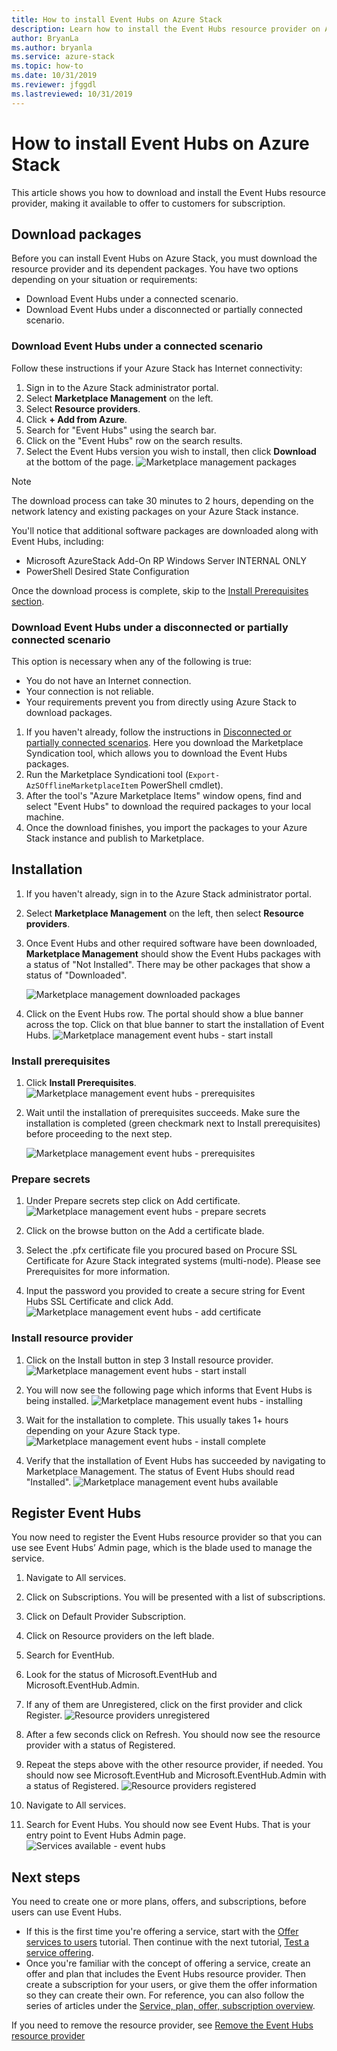 ```yaml
---
title: How to install Event Hubs on Azure Stack
description: Learn how to install the Event Hubs resource provider on Azure Stack. 
author: BryanLa
ms.author: bryanla
ms.service: azure-stack
ms.topic: how-to
ms.date: 10/31/2019
ms.reviewer: jfggdl
ms.lastreviewed: 10/31/2019
---
```


# How to install Event Hubs on Azure Stack

This article shows you how to download and install the Event Hubs resource provider, making it available to offer to customers for subscription.

## Download packages

Before you can install Event Hubs on Azure Stack, you must download the resource provider and its dependent packages. You have two options depending on your situation or requirements:

- Download Event Hubs under a connected scenario.
- Download Event Hubs under a disconnected or partially connected scenario.

### Download Event Hubs under a connected scenario

Follow these instructions if your Azure Stack has Internet connectivity:

1. Sign in to the Azure Stack administrator portal.
2. Select **Marketplace Management** on the left.
3. Select **Resource providers**.
4. Click **+ Add from Azure**.
5. Search for "Event Hubs" using the search bar.
6. Click on the "Event Hubs" row on the search results. 
7. Select the Event Hubs version you wish to install, then click **Download** at the bottom of the page. 
   ![Marketplace management packages](media/event-hubs-rp-install/1-marketplace-management-download.png)

> [!NOTE]
> The download process can take 30 minutes to 2 hours, depending on the network latency and existing packages on your Azure Stack instance. 

You'll notice that additional software packages are downloaded along with Event Hubs, including:

- Microsoft AzureStack Add-On RP Windows Server INTERNAL ONLY
- PowerShell Desired State Configuration

Once the download process is complete, skip to the [Install Prerequisites section](#install-prerequisites).

### Download Event Hubs under a disconnected or partially connected scenario

This option is necessary when any of the following is true:

- You do not have an Internet connection.
- Your connection is not reliable.
- Your requirements prevent you from directly using Azure Stack to download packages.

1. If you haven't already, follow the instructions in [Disconnected or partially connected scenarios](azure-stack-download-azure-marketplace-item.md#disconnected-or-a-partially-connected-scenario). Here you download the Marketplace Syndication tool, which allows you to download the Event Hubs packages.
2. Run the Marketplace Syndicationi tool (`Export-AzSOfflineMarketplaceItem` PowerShell cmdlet). 
3. After the tool's "Azure Marketplace Items" window opens, find and select "Event Hubs" to download the required packages to your local machine.
4. Once the download finishes, you import the packages to your Azure Stack instance and publish to Marketplace. 

## Installation 

1. If you haven't already, sign in to the Azure Stack administrator portal.
2. Select **Marketplace Management** on the left, then select **Resource providers**.
3. Once Event Hubs and other required software have been downloaded, **Marketplace Management** should show the Event Hubs packages with a status of "Not Installed". There may be other packages that show a status of "Downloaded".

   ![Marketplace management downloaded packages](media/event-hubs-rp-install/2-marketplace-management-downloaded.png)
 
4. Click on the Event Hubs row. The portal should show a blue banner across the top. Click on that blue banner to start the installation of Event Hubs.
   ![Marketplace management event hubs - start install](media/event-hubs-rp-install/3-marketplace-management-install-ready.png)

### Install prerequisites

1. Click **Install Prerequisites**.
   ![Marketplace management event hubs - prerequisites](media/event-hubs-rp-install/4-marketplace-management-install-prereqs-start.png)
 
2. Wait until the installation of prerequisites succeeds. Make sure the installation is completed (green checkmark next to Install prerequisites) before proceeding to the next step.

   ![Marketplace management event hubs - prerequisites](media/event-hubs-rp-install/5-marketplace-management-install-prereqs-succeeded.png)

### Prepare secrets 

1. Under Prepare secrets step click on Add certificate.
   ![Marketplace management event hubs - prepare secrets](media/event-hubs-rp-install/6-marketplace-management-install-prepace-secrets.png)

2. Click on the browse button on the Add a certificate blade.
3. Select the .pfx certificate file you procured based on Procure SSL Certificate for Azure Stack integrated systems (multi-node). Please see Prerequisites for more information. 

4. Input the password you provided to create a secure string for Event Hubs SSL Certificate and click Add.
   ![Marketplace management event hubs - add certificate](media/event-hubs-rp-install/7-marketplace-management-install-prepare-secrets-add-cert.png)

### Install resource provider

1. Click on the Install button in step 3 Install resource provider.
   ![Marketplace management event hubs - start install](media/event-hubs-rp-install/8-marketplace-management-install-start.png)
 
2. You will now see the following page which informs that Event Hubs is being installed.
   ![Marketplace management event hubs - installing](media/event-hubs-rp-install/9-marketplace-management-install-inprogress.png)
 
3. Wait for the installation to complete. This usually takes 1+ hours depending on your Azure Stack type. 
   ![Marketplace management event hubs - install complete](media/event-hubs-rp-install/10-marketplace-management-install-complete.png)

4. Verify that the installation of Event Hubs has succeeded by navigating to Marketplace Management. The status of Event Hubs should read "Installed".
   ![Marketplace management event hubs available](media/event-hubs-rp-install/11-marketplace-management-rps-installed.png)

## Register Event Hubs

You now need to register the Event Hubs resource provider so that you can use see Event Hubs’ Admin page, which is the blade used to manage the service. 
1. Navigate to All services.
2. Click on Subscriptions. You will be presented with a list of subscriptions.
3. Click on Default Provider Subscription.
4. Click on Resource providers on the left blade.
5. Search for EventHub.
6. Look for the status of Microsoft.EventHub and Microsoft.EventHub.Admin. 
7. If any of them are Unregistered, click on the first provider and click Register. 
   ![Resource providers unregistered](media/event-hubs-rp-install/12-default-subscription-rps-unregistered.png)

8. After a few seconds click on Refresh. You should now see the resource provider with a status of Registered. 

9. Repeat the steps above with the other resource provider, if needed. You should now see Microsoft.EventHub and Microsoft.EventHub.Admin with a status of Registered.
   ![Resource providers registered](media/event-hubs-rp-install/13-default-subscription-rps-registered.png)

10. Navigate to All services.
11. Search for Event Hubs. You should now see Event Hubs. That is your entry point to Event Hubs Admin page. 
   ![Services available - event hubs](media/event-hubs-rp-install/14-all-service-event-hubs.png)
 
## Next steps

You need to create one or more plans, offers, and subscriptions, before users can use Event Hubs. 

- If this is the first time you're offering a service, start with the [Offer services to users](tutorial-offer-services.md) tutorial. Then continue with the next tutorial, [Test a service offering](tutorial-test-offer.md).
- Once you're familiar with the concept of offering a service, create an offer and plan that includes the Event Hubs resource provider. Then create a subscription for your users, or give them the offer information so they can create their own. For reference, you can also follow the series of articles under the [Service, plan, offer, subscription overview](service-plan-offer-subscription-overview.md).


If you need to remove the resource provider, see [Remove the Event Hubs resource provider](event-hubs-rp-remove.md)